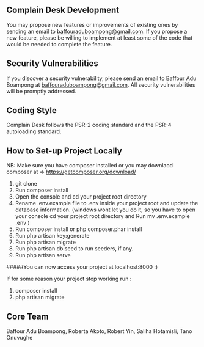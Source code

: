 Complain Desk Development
----------------------------------------------
You may propose new features or improvements of existing ones by sending an email to baffouraduboampong@gmail.com. 
If you propose a new feature, please be willing to implement at least some of the code that would be needed to complete the feature.



Security Vulnerabilities
----------------------------------------------
If you discover a security vulnerability, please send an email to Baffour Adu Boampong at baffouraduboampong@gmail.com. 
All security vulnerabilities will be promptly addressed.



Coding Style
----------------------------------------------
Complain Desk follows the PSR-2 coding standard and the PSR-4 autoloading standard.



How to Set-up Project Locally
--------------------------------

NB: Make sure you have composer installed or you may downlaod composer at => https://getcomposer.org/download/

1. git clone <repo-url>
2. Run composer install
3. Open the console and cd your project root directory
4. Rename .env.example file to .env inside your project root and update the database information. 
    (windows wont let you do it, so you have to open your console cd your project root directory and Run mv .env.example .env )
5. Run composer install or php composer.phar install
6. Run php artisan key:generate
7. Run php artisan migrate
8. Run php artisan db:seed to run seeders, if any.
9. Run php artisan serve

#####You can now access your project at localhost:8000 :)

If for some reason your project stop working run :
1. composer install
2. php artisan migrate



Core Team
-------------------------
Baffour Adu Boampong, 
Roberta Akoto,
Robert Yin,
Saliha Hotamisli,
Tano Onuvughe